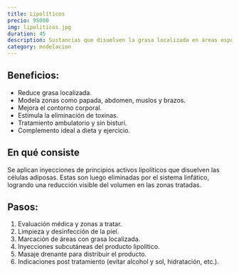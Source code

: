 ```yaml
---
title: Lipolíticos
precio: 95000
img: lipoliticos.jpg
duration: 45
description: Sustancias que disuelven la grasa localizada en áreas específicas del cuerpo o rostro. Son una opción no invasiva para modelar la figura y definir contornos sin recurrir a cirugía.
category: modelacion
---
```


## Beneficios:
- Reduce grasa localizada.
- Modela zonas como papada, abdomen, muslos y brazos.
- Mejora el contorno corporal.
- Estimula la eliminación de toxinas.
- Tratamiento ambulatorio y sin bisturí.
- Complemento ideal a dieta y ejercicio.

## En qué consiste
Se aplican inyecciones de principios activos lipolíticos que disuelven las células adiposas. Estas son luego eliminadas por el sistema linfático, logrando una reducción visible del volumen en las zonas tratadas.

## Pasos:

1. Evaluación médica y zonas a tratar.
2. Limpieza y desinfección de la piel.
3. Marcación de áreas con grasa localizada.
4. Inyecciones subcutáneas del producto lipolítico.
5. Masaje drenante para distribuir el producto.
6. Indicaciones post tratamiento (evitar alcohol y sol, hidratación, etc.).
